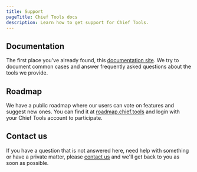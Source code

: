 ```yaml
---
title: Support
pageTitle: Chief Tools docs
description: Learn how to get support for Chief Tools.
---
```


## Documentation

The first place you've already found, this [documentation site](https://docs.chief.tools). We try to document common cases and answer frequently asked questions about the tools we provide.

## Roadmap

We have a public roadmap where our users can vote on features and suggest new ones. You can find it at [roadmap.chief.tools](https://roadmap.chief.tools?ref=chiefdocs) and login with your Chief Tools account to participate.

## Contact us

If you have a question that is not answered here, need help with something or have a private matter, please [contact us](https://chief.app/contact?ref=chiefdocs) and we'll get back to you as soon as possible.
